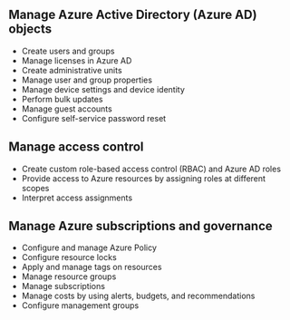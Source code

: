 ## Manage Azure Active Directory (Azure AD) objects 
- Create users and groups
- Manage licenses in Azure AD
- Create administrative units
- Manage user and group properties
- Manage device settings and device identity
- Perform bulk updates
- Manage guest accounts
- Configure self-service password reset

## Manage access control
- Create custom role-based access control (RBAC) and Azure AD roles
- Provide access to Azure resources by assigning roles at different scopes
- Interpret access assignments

## Manage Azure subscriptions and governance
- Configure and manage Azure Policy
- Configure resource locks
- Apply and manage tags on resources
- Manage resource groups
- Manage subscriptions
- Manage costs by using alerts, budgets, and recommendations
- Configure management groups